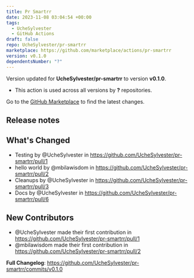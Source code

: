 ```yaml
---
title: Pr Smartrr
date: 2023-11-08 03:04:54 +00:00
tags:
  - UcheSylvester
  - GitHub Actions
draft: false
repo: UcheSylvester/pr-smartrr
marketplace: https://github.com/marketplace/actions/pr-smartrr
version: v0.1.0
dependentsNumber: "?"
---
```



Version updated for **UcheSylvester/pr-smartrr** to version **v0.1.0**.
- This action is used across all versions by **?** repositories.

Go to the [GitHub Marketplace](https://github.com/marketplace/actions/pr-smartrr) to find the latest changes.

## Release notes

## What's Changed
* Testing by @UcheSylvester in https://github.com/UcheSylvester/pr-smartrr/pull/1
* hello world by @mbilawisdom in https://github.com/UcheSylvester/pr-smartrr/pull/2
* Cleanups by @UcheSylvester in https://github.com/UcheSylvester/pr-smartrr/pull/3
* Docs by @UcheSylvester in https://github.com/UcheSylvester/pr-smartrr/pull/6

## New Contributors
* @UcheSylvester made their first contribution in https://github.com/UcheSylvester/pr-smartrr/pull/1
* @mbilawisdom made their first contribution in https://github.com/UcheSylvester/pr-smartrr/pull/2

**Full Changelog**: https://github.com/UcheSylvester/pr-smartrr/commits/v0.1.0
